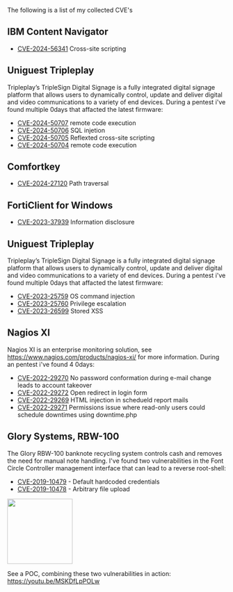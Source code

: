 The following is a list of my collected CVE's

## IBM Content Navigator
* [CVE-2024-56341](https://www.ibm.com/support/pages/node/7229839) Cross-site scripting

## Uniguest Tripleplay
Tripleplay’s TripleSign Digital Signage is a fully integrated digital signage platform that allows users to dynamically control, update and deliver digital and video communications to a variety of end devices. During a pentest i've found multiple 0days that affacted the latest firmware:
* [CVE-2024-50707](https://uniguest.com/wp-content/uploads/2025/03/CVE-2024-50707-Vulnerability-Summary-1.pdf) remote code execution
* [CVE-2024-50706](https://uniguest.com/wp-content/uploads/2025/03/CVE-2024-50706-Vulnerability-Summary-1.pdf) SQL injetion
* [CVE-2024-50705](https://uniguest.com/wp-content/uploads/2025/02/CVE-2024-50705-Vulnerability-Summary.pdf) Reflexted cross-site scripting
* [CVE-2024-50704](https://uniguest.com/wp-content/uploads/2025/03/CVE-2024-50707-Vulnerability-Summary-1.pdf) remote code execution

## Comfortkey
* [CVE-2024-27120](https://csirt.divd.nl/cves/CVE-2024-27120/) Path traversal

## FortiClient for Windows
* [CVE-2023-37939](https://github.com/sT0wn-nl/CVEs/tree/master/CVE-2023-37939]/README.md) Information disclosure

## Uniguest Tripleplay
Tripleplay’s TripleSign Digital Signage is a fully integrated digital signage platform that allows users to dynamically control, update and deliver digital and video communications to a variety of end devices. During a pentest i've found multiple 0days that affacted the latest firmware:
* [CVE-2023-25759](https://github.com/sT0wn-nl/CVEs/tree/master/CVE-2023-25759/README.md) OS command injection
* [CVE-2023-25760](https://github.com/sT0wn-nl/CVEs/tree/master/CVE-2023-25760/README.md) Privilege escalation
* [CVE-2023-26599](https://github.com/sT0wn-nl/CVEs/tree/master/CVE-2023-26599/README.md) Stored XSS

## Nagios XI
Nagios XI is an enterprise monitoring solution, see https://www.nagios.com/products/nagios-xi/ for more information. During an pentest i've found 4 0days:
* [CVE-2022-29270](https://github.com/sT0wn-nl/CVEs/tree/master/CVE-2022-29270/README.md) No password conformation during e-mail change leads to account takeover
* [CVE-2022-29272](https://github.com/sT0wn-nl/CVEs/tree/master/CVE-2022-29272/README.md) Open redirect in login form
* [CVE-2022-29269](https://github.com/sT0wn-nl/CVEs/tree/master/CVE-2022-29269/README.md) HTML injection in schedueld report mails
* [CVE-2022-29271](https://github.com/sT0wn-nl/CVEs/tree/master/CVE-2022-29271/README.md) Permissions issue where read-only users could schedule downtimes using downtime.php

## Glory Systems, RBW-100
The Glory RBW-100 banknote recycling system controls cash and removes the need for manual note handling. I've found two vulnerabilities in the Font Circle Controller management interface that can lead to a reverse root-shell:
* [CVE-2019-10479](https://github.com/sT0wn-nl/CVEs/tree/master/CVE-2019-10479/README.md) - Default hardcoded credentials
* [CVE-2019-10478](https://github.com/sT0wn-nl/CVEs/tree/master/CVE-2019-10478/README.md) - Arbitrary file upload
<img src="https://www.glory-global.com/-/media/GloryGlobal/Images/Product-and-Service/rbw100oem-hero-680x970-desktop.jpg?h=485&la=en-US&w=340&hash=47E7639F6120688E65216CDA6A1C6288BD86DD5F" width="150">

See a POC, combining these two vulnerabilities in action: https://youtu.be/MSKDfLpPOLw
